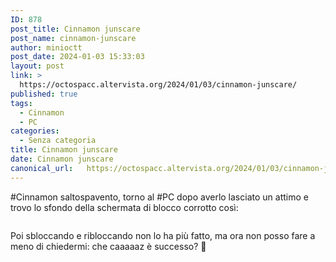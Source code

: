 ```yaml
---
ID: 878
post_title: Cinnamon junscare
post_name: cinnamon-junscare
author: minioctt
post_date: 2024-01-03 15:33:03
layout: post
link: >
  https://octospacc.altervista.org/2024/01/03/cinnamon-junscare/
published: true
tags:
  - Cinnamon
  - PC
categories:
  - Senza categoria
title: Cinnamon junscare
date: Cinnamon junscare
canonical_url:   https://octospacc.altervista.org/2024/01/03/cinnamon-junscare/
---
```

<!-- wp:paragraph -->
<p>#Cinnamon saltospavento, torno al #PC dopo averlo lasciato un attimo e trovo lo sfondo della schermata di blocco corrotto così:</p>
<!-- /wp:paragraph -->

<!-- wp:paragraph -->
<p></p>
<!-- /wp:paragraph -->

<!-- wp:image {"id":877,"sizeSlug":"large"} -->
<figure class="wp-block-image size-large"><img src="{{site.cdnurl}}/assets/uploads/2024/01/image_editor_output_image725455302-17042923081892461434542753892617-960x617.jpg" alt="" class="wp-image-877"/></figure>
<!-- /wp:image -->

<!-- wp:paragraph -->
<p></p>
<!-- /wp:paragraph -->

<!-- wp:paragraph -->
<p>Poi sbloccando e ribloccando non lo ha più fatto, ma ora non posso fare a meno di chiedermi: che caaaaaz è successo? 🥴</p>
<!-- /wp:paragraph -->
